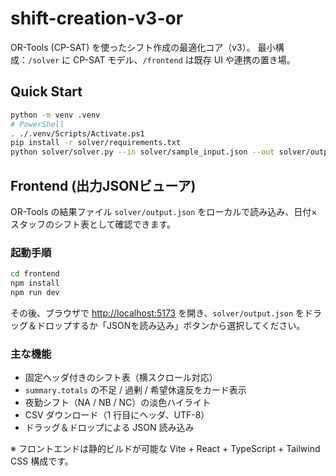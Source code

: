 # shift-creation-v3-or

OR-Tools (CP-SAT) を使ったシフト作成の最適化コア（v3）。
最小構成：`/solver` に CP-SAT モデル、`/frontend` は既存 UI や連携の置き場。

## Quick Start
```bash
python -m venv .venv
# PowerShell
. ./.venv/Scripts/Activate.ps1
pip install -r solver/requirements.txt
python solver/solver.py --in solver/sample_input.json --out solver/output.json
```

## Frontend (出力JSONビューア)
OR-Tools の結果ファイル `solver/output.json` をローカルで読み込み、日付×スタッフのシフト表として確認できます。

### 起動手順
```bash
cd frontend
npm install
npm run dev
```

その後、ブラウザで [http://localhost:5173](http://localhost:5173) を開き、`solver/output.json` をドラッグ＆ドロップするか「JSONを読み込み」ボタンから選択してください。

### 主な機能
- 固定ヘッダ付きのシフト表（横スクロール対応）
- `summary.totals` の不足 / 過剰 / 希望休違反をカード表示
- 夜勤シフト（NA / NB / NC）の淡色ハイライト
- CSV ダウンロード（1 行目にヘッダ、UTF-8）
- ドラッグ＆ドロップによる JSON 読み込み

※ フロントエンドは静的ビルドが可能な Vite + React + TypeScript + Tailwind CSS 構成です。
